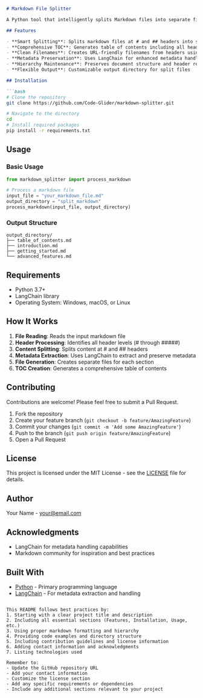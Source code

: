 

```markdown
# Markdown File Splitter

A Python tool that intelligently splits Markdown files into separate files based on header levels (# and ##) while maintaining a comprehensive table of contents that includes all header levels (# through #####). Built with LangChain for enhanced metadata handling.

## Features

- **Smart Splitting**: Splits markdown files at # and ## headers into separate files
- **Comprehensive TOC**: Generates table of contents including all header levels (# to #####)
- **Clean Filenames**: Creates URL-friendly filenames from headers using underscores
- **Metadata Preservation**: Uses LangChain for enhanced metadata handling
- **Hierarchy Maintenance**: Preserves document structure and header relationships
- **Flexible Output**: Customizable output directory for split files

## Installation

```bash
# Clone the repository
git clone https://github.com/Code-Glider/markdown-splitter.git

# Navigate to the directory
cd 
# Install required packages
pip install -r requirements.txt
```

## Usage

### Basic Usage

```python
from markdown_splitter import process_markdown

# Process a markdown file
input_file = "your_markdown_file.md"
output_directory = "split_markdown"
process_markdown(input_file, output_directory)
```

### Output Structure

```
output_directory/
├── table_of_contents.md
├── introduction.md
├── getting_started.md
└── advanced_features.md
```

## Requirements

- Python 3.7+
- LangChain library
- Operating System: Windows, macOS, or Linux

## How It Works

1. **File Reading**: Reads the input markdown file
2. **Header Processing**: Identifies all header levels (# through #####)
3. **Content Splitting**: Splits content at # and ## headers
4. **Metadata Extraction**: Uses LangChain to extract and preserve metadata
5. **File Generation**: Creates separate files for each section
6. **TOC Creation**: Generates a comprehensive table of contents

## Contributing

Contributions are welcome! Please feel free to submit a Pull Request.

1. Fork the repository
2. Create your feature branch (`git checkout -b feature/AmazingFeature`)
3. Commit your changes (`git commit -m 'Add some AmazingFeature'`)
4. Push to the branch (`git push origin feature/AmazingFeature`)
5. Open a Pull Request

## License

This project is licensed under the MIT License - see the [LICENSE](LICENSE) file for details.

## Author

Your Name - [your@email.com](mailto:your@email.com)

## Acknowledgments

- LangChain for metadata handling capabilities
- Markdown community for inspiration and best practices

## Built With

- [Python](https://www.python.org/) - Primary programming language
- [LangChain](https://python.langchain.com/) - For metadata extraction and handling
```

This README follows best practices by:
1. Starting with a clear project title and description
2. Including all essential sections (Features, Installation, Usage, etc.)
3. Using proper markdown formatting and hierarchy
4. Providing code examples and directory structure
5. Including contribution guidelines and license information
6. Adding contact information and acknowledgments
7. Listing technologies used

Remember to:
- Update the GitHub repository URL
- Add your contact information
- Customize the license section
- Add any specific requirements or dependencies
- Include any additional sections relevant to your project


